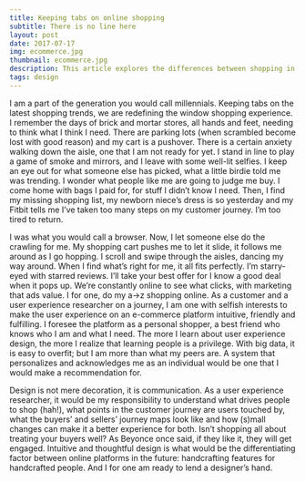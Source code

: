```yaml
---
title: Keeping tabs on online shopping
subtitle: There is no line here
layout: post
date: 2017-07-17
img: ecommerce.jpg
thumbnail: ecommerce.jpg
description: This article explores the differences between shopping in physical stores and online stores. It presents the challenges and benefits of both while highlighting opportunities for improving both experiences.
tags: design
---
```


I am a part of the generation you would call millennials. Keeping tabs on the latest shopping trends, we are redefining the window shopping experience. I remember the days of brick and mortar stores, all hands and feet, needing to think what I think I need. There are parking lots (when scrambled become lost with good reason) and my cart is a pushover. There is a certain anxiety walking down the aisle, one that I am not ready for yet. I stand in line to play a game of smoke and mirrors, and I leave with some well-lit selfies. I keep an eye out for what someone else has picked, what a little birdie told me was trending. I wonder what people like me are going to judge me buy. I come home with bags I paid for, for stuff I didn’t know I need. Then, I find my missing shopping list, my newborn niece’s dress is so yesterday and my Fitbit tells me I’ve taken too many steps on my customer journey. I’m too tired to return.

I was what you would call a browser. Now, I let someone else do the crawling for me. My shopping cart pushes me to let it slide, it follows me around as I go hopping. I scroll and swipe through the aisles, dancing my way around. When I find what’s right for me, it all fits perfectly. I’m starry-eyed with starred reviews. I’ll take your best offer for I know a good deal when it pops up. We’re constantly online to see what clicks, with marketing that ads value. I for one, do my a->z shopping online. As a customer and a user experience researcher on a journey, I am one with selfish interests to make the user experience on an e-commerce platform intuitive, friendly and fulfilling. I foresee the platform as a personal shopper, a best friend who knows who I am and what I need. The more I learn about user experience design, the more I realize that learning people is a privilege. With big data, it is easy to overfit; but I am more than what my peers are. A system that personalizes and acknowledges me as an individual would be one that I would make a recommendation for.

Design is not mere decoration, it is communication. As a user experience researcher, it would be my responsibility to understand what drives people to shop (hah!), what points in the customer journey are users touched by, what the buyers’ and sellers’ journey maps look like and how (s)mall changes can make it a better experience for both. Isn’t shopping all about treating your buyers well? As Beyonce once said, if they like it, they will get engaged. Intuitive and thoughtful design is what would be the differentiating factor between online platforms in the future: handcrafting features for handcrafted people. And I for one am ready to lend a designer’s hand.